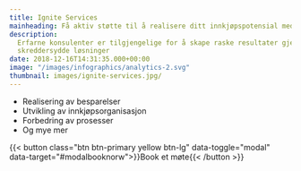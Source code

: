 ```yaml
---
title: Ignite Services
mainheading: Få aktiv støtte til å realisere ditt innkjøpspotensial med Ignite
description:
  Erfarne konsulenter er tilgjengelige for å skape raske resultater gjennom
  skreddersydde løsninger
date: 2018-12-16T14:31:35.000+00:00
image: "/images/infographics/analytics-2.svg"
thumbnail: images/ignite-services.jpg/
---
```


<ul class="fa-ul">
<li><span class="fa-li"><i class="fas fa-hand-holding-usd" style="color: #ebaf41;"></i></span>Realisering av besparelser​</li>
<li><span class="fa-li"><i class="fas fa-sitemap" style=" color: #ebaf41;"></i></span>Utvikling av innkjøpsorganisasjon​</li>
<li><span class="fa-li"><i class="fas fa-chart-line" style="color: #ebaf41;"></i></span>Forbedring av prosesser​</li>
<li><span class="fa-li"><i class="fas fa-list-alt" style="color: #ebaf41;"></i></span>Og mye mer</li>
</ul>

{{< button class="btn btn-primary yellow btn-lg" data-toggle="modal" data-target="#modalbooknorw">}}Book et møte{{< /button >}}

